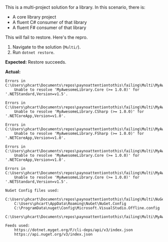 This is a multi-project solution for a library.  In this scenario, there is:

- A core library project
- A fluent C# consumer of that library
- A fluent F# consumer of that library

This will fail to restore.  Here's the repro.

1. Navigate to the solution (`Multi/`).
2. Run `dotnet restore`.

**Expected:** Restore succeeds.

**Actual:**

```
Errors in C:\Users\phcart\Documents\repos\paynoattentiontothis\failing\Multi\MyAwesomeLibrary.CSharp\src\CSharp\project.json
    Unable to resolve 'MyAwesomeLibrary.Core (>= 1.0.0)' for '.NETStandard,Version=v1.5'.

Errors in C:\Users\phcart\Documents\repos\paynoattentiontothis\failing\Multi\MyAwesomeLibrary.CSharp\test\CSharp.Tests\project.json
    Unable to resolve 'MyAwesomeLibrary.CSharp (>= 1.0.0)' for '.NETCoreApp,Version=v1.0'.

Errors in C:\Users\phcart\Documents\repos\paynoattentiontothis\failing\Multi\MyAwesomeLibrary.FSharp\test\FSharp.Tests\project.json
    Unable to resolve 'MyAwesomeLibrary.FSharp (>= 1.0.0)' for '.NETCoreApp,Version=v1.0'.

Errors in C:\Users\phcart\Documents\repos\paynoattentiontothis\failing\Multi\MyAwesomeLibrary.Core\test\Core.Tests\project.json
    Unable to resolve 'MyAwesomeLibrary.Core (>= 1.0.0)' for '.NETCoreApp,Version=v1.0'.

Errors in C:\Users\phcart\Documents\repos\paynoattentiontothis\failing\Multi\MyAwesomeLibrary.FSharp\src\FSharp\project.json
    Unable to resolve 'MyAwesomeLibrary.Core (>= 1.0.0)' for '.NETStandard,Version=v1.5'.

NuGet Config files used:
    C:\Users\phcart\Documents\repos\paynoattentiontothis\failing\Multi\NuGet.Config
    C:\Users\phcart\AppData\Roaming\NuGet\NuGet.Config
    C:\ProgramData\nuget\Config\Microsoft.VisualStudio.Offline.config
    C:\Users\phcart\Documents\repos\paynoattentiontothis\failing\Multi\MyAwesomeLibrary.FSharp\src\FSharp\NuGet.Config

Feeds used:
    https://dotnet.myget.org/F/cli-deps/api/v3/index.json
    https://api.nuget.org/v3/index.json
```
